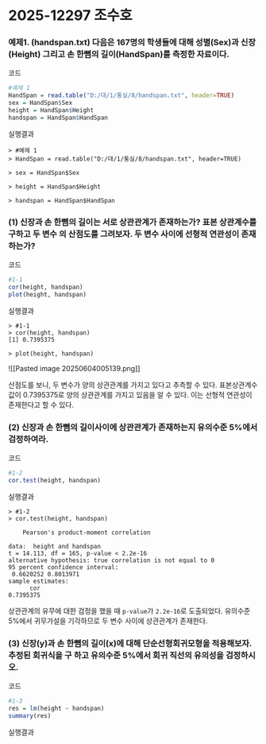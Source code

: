 # 2025-12297 조수호

### 예제1. (handspan.txt) 다음은 167명의 학생들에 대해 성별(Sex)과 신장(Height) 그리고 손 한뼘의 길이(HandSpan)를 측정한 자료이다.

코드
```R
#예제 1
HandSpan = read.table("D:/대/1/통실/8/handspan.txt", header=TRUE)
sex = HandSpan$Sex
height = HandSpan$Height
handspan = HandSpan$HandSpan
```

실행결과
```
> #예제 1
> HandSpan = read.table("D:/대/1/통실/8/handspan.txt", header=TRUE)

> sex = HandSpan$Sex

> height = HandSpan$Height

> handspan = HandSpan$HandSpan
```

### (1) 신장과 손 한뼘의 길이는 서로 상관관계가 존재하는가? 표본 상관계수를 구하고 두 변수 의 산점도를 그려보자. 두 변수 사이에 선형적 연관성이 존재하는가?

코드
```R
#1-1
cor(height, handspan)
plot(height, handspan)
```

실행결과
```
> #1-1
> cor(height, handspan)
[1] 0.7395375

> plot(height, handspan)
```
![[Pasted image 20250604005139.png]]

산점도를 보니, 두 변수가 양의 상관관계를 가지고 있다고 추측할 수 있다. 표본상관계수 값이 0.7395375로 양의 상관관계를 가지고 있음을 알 수 있다. 이는 선형적 연관성이 존재한다고 할 수 있다.

### (2) 신장과 손 한뼘의 길이사이에 상관관계가 존재하는지 유의수준 5%에서 검정하여라.

코드
```R
#1-2
cor.test(height, handspan)
```

실행결과
```
> #1-2
> cor.test(height, handspan)

	Pearson's product-moment correlation

data:  height and handspan
t = 14.113, df = 165, p-value < 2.2e-16
alternative hypothesis: true correlation is not equal to 0
95 percent confidence interval:
 0.6620252 0.8013971
sample estimates:
      cor 
0.7395375
```

상관관계의 유무에 대한 검정을 했을 때 `p-value`가 `2.2e-16`로 도출되었다. 유의수준 5%에서 귀무가설을 기각하므로 두 변수 사이에 상관관계가 존재한다.

### (3) 신장(y)과 손 한뼘의 길이(x)에 대해 단순선형회귀모형을 적용해보자. 추정된 회귀식을 구 하고 유의수준 5%에서 회귀 직선의 유의성을 검정하시오.

코드
```R
#1-3
res = lm(height ~ handspan)
summary(res)
```

실행결과
```

```